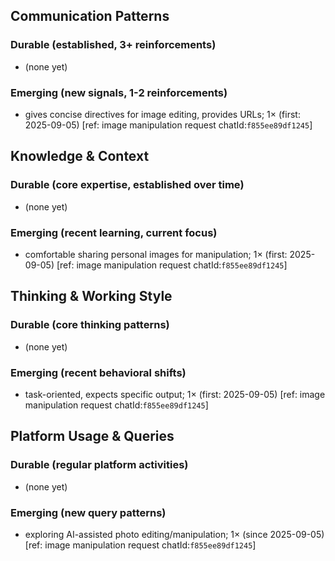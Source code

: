 ## Communication Patterns
### Durable (established, 3+ reinforcements)
- (none yet)

### Emerging (new signals, 1-2 reinforcements)
- gives concise directives for image editing, provides URLs; 1× (first: 2025-09-05) [ref: image manipulation request chatId:`f855ee89df1245`]

## Knowledge & Context
### Durable (core expertise, established over time)
- (none yet)

### Emerging (recent learning, current focus)
- comfortable sharing personal images for manipulation; 1× (first: 2025-09-05) [ref: image manipulation request chatId:`f855ee89df1245`]

## Thinking & Working Style
### Durable (core thinking patterns)
- (none yet)

### Emerging (recent behavioral shifts)
- task-oriented, expects specific output; 1× (first: 2025-09-05) [ref: image manipulation request chatId:`f855ee89df1245`]

## Platform Usage & Queries
### Durable (regular platform activities)
- (none yet)

### Emerging (new query patterns)
- exploring AI-assisted photo editing/manipulation; 1× (since 2025-09-05) [ref: image manipulation request chatId:`f855ee89df1245`]